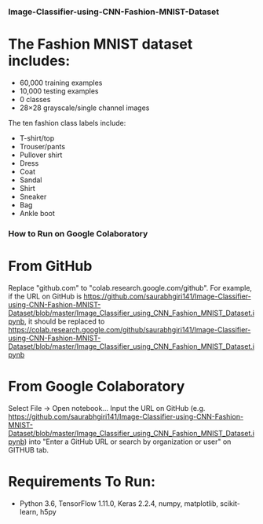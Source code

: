 ### Image-Classifier-using-CNN-Fashion-MNIST-Dataset

# The Fashion MNIST dataset includes:

* 60,000 training examples
* 10,000 testing examples
* 0 classes
* 28×28 grayscale/single channel images

The ten fashion class labels include:

* T-shirt/top
* Trouser/pants
* Pullover shirt
* Dress
* Coat
* Sandal
* Shirt
* Sneaker
* Bag
* Ankle boot

### How to Run on Google Colaboratory
# From GitHub
Replace "github.com" to "colab.research.google.com/github". For example, if the URL on GitHub is https://github.com/saurabhgiri141/Image-Classifier-using-CNN-Fashion-MNIST-Dataset/blob/master/Image_Classifier_using_CNN_Fashion_MNIST_Dataset.ipynb, it should be replaced to https://colab.research.google.com/github/saurabhgiri141/Image-Classifier-using-CNN-Fashion-MNIST-Dataset/blob/master/Image_Classifier_using_CNN_Fashion_MNIST_Dataset.ipynb

# From Google Colaboratory
Select File -> Open notebook...
Input the URL on GitHub (e.g. https://github.com/saurabhgiri141/Image-Classifier-using-CNN-Fashion-MNIST-Dataset/blob/master/Image_Classifier_using_CNN_Fashion_MNIST_Dataset.ipynb) into "Enter a GitHub URL or search by organization or user" on GITHUB tab.


# Requirements To Run:
* Python 3.6, TensorFlow 1.11.0, Keras 2.2.4, numpy, matplotlib, scikit-learn, h5py

